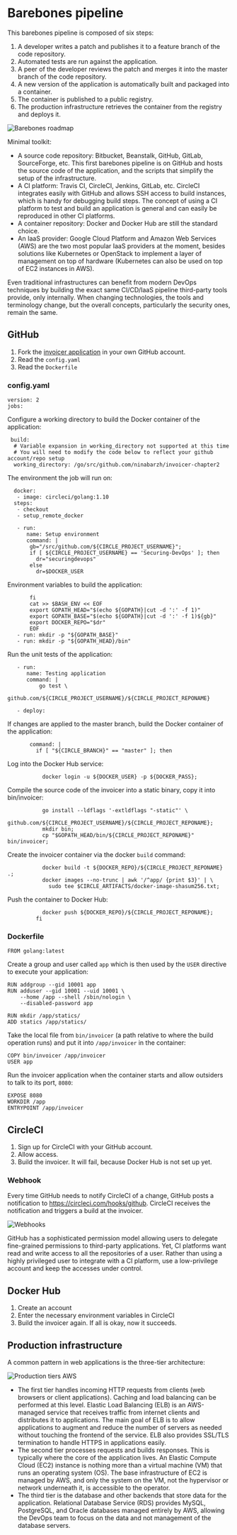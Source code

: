 # Barebones pipeline

This barebones pipeline is composed of six steps:

1. A developer writes a patch and publishes it to a feature branch of the code repository.
2. Automated tests are run against the application.
3. A peer of the developer reviews the patch and merges it into the master branch of the code repository.
4. A new version of the application is automatically built and packaged into a container.
5. The container is published to a public registry.
6. The production infrastructure retrieves the container from the registry and deploys it.

![Barebones roadmap](../../_static/images/barebones1.png)

Minimal toolkit:

* A source code repository: Bitbucket, Beanstalk, GitHub, GitLab, SourceForge, etc. This first barebones pipeline is on GitHub and hosts the source code of the application, and the scripts that simplify the setup of the infrastructure.
* A CI platform: Travis CI, CircleCI, Jenkins, GitLab, etc. CircleCI integrates easily with GitHub and allows SSH access to build instances, which is handy for debugging build steps. The concept of using a CI platform to test and build an application is general and can easily be reproduced in other CI platforms.
* A container repository: Docker and Docker Hub are still the standard choice.
* An IaaS provider: Google Cloud Platform and Amazon Web Services (AWS) are the two most popular IaaS providers at the moment, besides solutions like Kubernetes or OpenStack to implement a layer of management on top of hardware (Kubernetes can also be used on top of EC2 instances in AWS).

Even traditional infrastructures can benefit from modern DevOps techniques by building the exact same CI/CD/IaaS pipeline third-party tools provide, only internally. When changing technologies, the tools and terminology change, but the overall concepts, particularly the security ones, remain the same.

## GitHub

1. Fork the [invoicer application](https://github.com/Securing-DevOps/invoicer-chapter2) in your own GitHub account.
2. Read the `config.yaml`
3. Read the `Dockerfile`

### config.yaml

```text
version: 2
jobs:
```

Configure a working directory to build the Docker container of the application:
```text
 build:
  # Variable expansion in working_directory not supported at this time
  # You will need to modify the code below to reflect your github account/repo setup
  working_directory: /go/src/github.com/ninabarzh/invoicer-chapter2
```

The environment the job will run on:
```text  
  docker:
   - image: circleci/golang:1.10
  steps:
   - checkout
   - setup_remote_docker

   - run: 
      name: Setup environment
      command: |
       gb="/src/github.com/${CIRCLE_PROJECT_USERNAME}";
       if [ ${CIRCLE_PROJECT_USERNAME} == 'Securing-DevOps' ]; then
         dr="securingdevops"
       else
         dr=$DOCKER_USER
```

Environment variables to build the application:
```text
       fi
       cat >> $BASH_ENV << EOF
       export GOPATH_HEAD="$(echo ${GOPATH}|cut -d ':' -f 1)"
       export GOPATH_BASE="$(echo ${GOPATH}|cut -d ':' -f 1)${gb}"
       export DOCKER_REPO="$dr"
       EOF
   - run: mkdir -p "${GOPATH_BASE}"
   - run: mkdir -p "${GOPATH_HEAD}/bin"
```

Run the unit tests of the application:
```text       
   - run:
      name: Testing application
      command: |
          go test \
          github.com/${CIRCLE_PROJECT_USERNAME}/${CIRCLE_PROJECT_REPONAME}

   - deploy:
```

If changes are applied to the master branch, build the Docker container of the application:
```text
       command: |
         if [ "${CIRCLE_BRANCH}" == "master" ]; then
```

Log into the Docker Hub service:
```text         
           docker login -u ${DOCKER_USER} -p ${DOCKER_PASS};
```

Compile the source code of the invoicer into a static binary, copy it into bin/invoicer:
```text
           go install --ldflags '-extldflags "-static"' \
           github.com/${CIRCLE_PROJECT_USERNAME}/${CIRCLE_PROJECT_REPONAME};
           mkdir bin;
           cp "$GOPATH_HEAD/bin/${CIRCLE_PROJECT_REPONAME}" bin/invoicer;
```

Create the invoicer container via the docker `build` command:
```text
           docker build -t ${DOCKER_REPO}/${CIRCLE_PROJECT_REPONAME} .;
           docker images --no-trunc | awk '/^app/ {print $3}' | \
             sudo tee $CIRCLE_ARTIFACTS/docker-image-shasum256.txt;
```

Push the container to Docker Hub:
```text
           docker push ${DOCKER_REPO}/${CIRCLE_PROJECT_REPONAME};
         fi
```

### Dockerfile

```text
FROM golang:latest
```

Create a group and user called `app` which is then used by the `USER` directive to execute your application:
```text
RUN addgroup --gid 10001 app
RUN adduser --gid 10001 --uid 10001 \
    --home /app --shell /sbin/nologin \
    --disabled-password app

RUN mkdir /app/statics/
ADD statics /app/statics/
```

Take the local file from `bin/invoicer` (a path relative to where the build operation runs) and put it into `/app/invoicer` in the container:
```text
COPY bin/invoicer /app/invoicer
USER app
```

Run the invoicer application when the container starts and allow outsiders to talk to its port, `8080`:
```text
EXPOSE 8080
WORKDIR /app
ENTRYPOINT /app/invoicer
```

## CircleCI

1. Sign up for CircleCI with your GitHub account.
2. Allow access.
2. Build the invoicer. It will fail, because Docker Hub is not set up yet.

### Webhook

Every time GitHub needs to notify CircleCI of a change, GitHub posts a notification to https://circleci.com/hooks/github. CircleCI receives the notification and triggers a build at the invoicer.

![Webhooks](../../_static/images/webhooks.png)

GitHub has a sophisticated permission model allowing users to delegate fine-grained permissions to third-party applications. Yet, CI platforms want read and write access to all the repositories of a user. Rather than using a highly privileged user to integrate with a CI platform, use a low-privilege account and keep the accesses under control.

## Docker Hub

1. Create an account
2. Enter the necessary environment variables in CircleCI
3. Build the invoicer again. If all is okay, now it succeeds.

## Production infrastructure

A common pattern in web applications is the three-tier architecture:

![Production tiers AWS](../../_static/images/production-tiers-aws.png)

* The first tier handles incoming HTTP requests from clients (web browsers or client applications). Caching and load balancing can be performed at this level. Elastic Load Balancing (ELB) is an AWS-managed service that receives traffic from internet clients and distributes it to applications. The main goal of ELB is to allow applications to augment and reduce the number of servers as needed without touching the frontend of the service. ELB also provides SSL/TLS termination to handle HTTPS in applications easily.
* The second tier processes requests and builds responses. This is typically where the core of the application lives. An Elastic Compute Cloud (EC2) instance is nothing more than a virtual machine (VM) that runs an operating system (OS). The base infrastructure of EC2 is managed by AWS, and only the system on the VM, not the hypervisor or network underneath it, is accessible to the operator.
* The third tier is the database and other backends that store data for the application. Relational Database Service (RDS) provides MySQL, PostgreSQL, and Oracle databases managed entirely by AWS, allowing the DevOps team to focus on the data and not management of the database servers.


